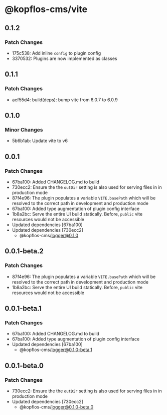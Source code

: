 # @kopflos-cms/vite

## 0.1.2

### Patch Changes

- 175c538: Add inline `config` to plugin config
- 3370532: Plugins are now implemented as classes

## 0.1.1

### Patch Changes

- aef55d4: build(deps): bump vite from 6.0.7 to 6.0.9

## 0.1.0

### Minor Changes

- 5b6b1ab: Update vite to v6

## 0.0.1

### Patch Changes

- 67ba100: Added CHANGELOG.md to build
- 730ecc2: Ensure the the `outDir` setting is also used for serving files in in production mode
- 87f4e96: The plugin populates a variable `VITE.basePath` which will be resolved to the correct path in development and production mode
- 67ba100: Added type augmentation of plugin config interface
- 1b8a2bc: Serve the entire UI build statically. Before, `public` vite resources would not be accessible
- Updated dependencies [67ba100]
- Updated dependencies [730ecc2]
  - @kopflos-cms/logger@0.1.0

## 0.0.1-beta.2

### Patch Changes

- 87f4e96: The plugin populates a variable `VITE.basePath` which will be resolved to the correct path in development and production mode
- 1b8a2bc: Serve the entire UI build statically. Before, `public` vite resources would not be accessible

## 0.0.1-beta.1

### Patch Changes

- 67ba100: Added CHANGELOG.md to build
- 67ba100: Added type augmentation of plugin config interface
- Updated dependencies [67ba100]
  - @kopflos-cms/logger@0.1.0-beta.1

## 0.0.1-beta.0

### Patch Changes

- 730ecc2: Ensure the the `outDir` setting is also used for serving files in in production mode
- Updated dependencies [730ecc2]
  - @kopflos-cms/logger@0.1.0-beta.0
